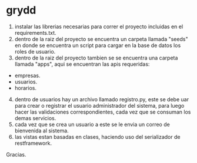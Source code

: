 # grydd
 
1. instalar las librerias necesarias para correr el proyecto incluidas en el requirements.txt.
2. dentro de la raiz del proyecto se encuentra un carpeta llamada "seeds" en donde se encuentra un script para cargar en la base de datos los roles de usuario.
3. dentro de la raiz del proyecto tambien se se encuentra una carpeta llamada "apps", aqui se encuentran las apis requeridas:
- empresas.
- usuarios.
- horarios.
4. dentro de usuarios hay un archivo llamado registro.py, este se debe uar para crear o registrar el usuario administrador del sistema, para luego hacer las validaciones correspondientes, cada vez que se consuman los demas servicios.
5. cada vez que se crea un usuario a este se le envia un correo de bienvenida al sistema.
6. las vistas estan basadas en clases, haciendo uso del serializador de restframework.


Gracias.
